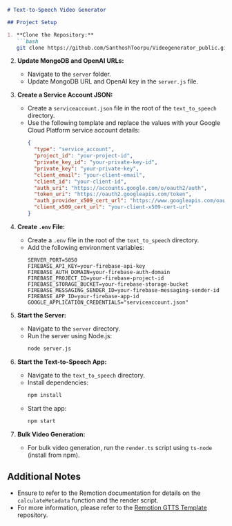```markdown
# Text-to-Speech Video Generator

## Project Setup

1. **Clone the Repository:**
   ```bash
   git clone https://github.com/SanthoshToorpu/Videogenerator_public.git
   ```

2. **Update MongoDB and OpenAI URLs:**
   - Navigate to the `server` folder.
   - Update MongoDB URL and OpenAI key in the `server.js` file.

3. **Create a Service Account JSON:**
   - Create a `serviceaccount.json` file in the root of the `text_to_speech` directory.
   - Use the following template and replace the values with your Google Cloud Platform service account details:
     ```json
     {
       "type": "service_account",
       "project_id": "your-project-id",
       "private_key_id": "your-private-key-id",
       "private_key": "your-private-key",
       "client_email": "your-client-email",
       "client_id": "your-client-id",
       "auth_uri": "https://accounts.google.com/o/oauth2/auth",
       "token_uri": "https://oauth2.googleapis.com/token",
       "auth_provider_x509_cert_url": "https://www.googleapis.com/oauth2/v1/certs",
       "client_x509_cert_url": "your-client-x509-cert-url"
     }
     ```

4. **Create `.env` File:**
   - Create a `.env` file in the root of the `text_to_speech` directory.
   - Add the following environment variables:
     ```dotenv
     SERVER_PORT=5050
     FIREBASE_API_KEY=your-firebase-api-key
     FIREBASE_AUTH_DOMAIN=your-firebase-auth-domain
     FIREBASE_PROJECT_ID=your-firebase-project-id
     FIREBASE_STORAGE_BUCKET=your-firebase-storage-bucket
     FIREBASE_MESSAGING_SENDER_ID=your-firebase-messaging-sender-id
     FIREBASE_APP_ID=your-firebase-app-id
     GOOGLE_APPLICATION_CREDENTIALS="serviceaccount.json"
     ```

5. **Start the Server:**
   - Navigate to the `server` directory.
   - Run the server using Node.js:
     ```bash
     node server.js
     ```

6. **Start the Text-to-Speech App:**
   - Navigate to the `text_to_speech` directory.
   - Install dependencies:
     ```bash
     npm install
     ```
   - Start the app:
     ```bash
     npm start
     ```

7. **Bulk Video Generation:**
   - For bulk video generation, run the `render.ts` script using `ts-node` (install from npm).

## Additional Notes
- Ensure to refer to the Remotion documentation for details on the `calculateMetadata` function and the render script.
- For more information, please refer to the [Remotion GTTS Template](https://github.com/thecmdrunner/remotion-gtts-template) repository.
```

